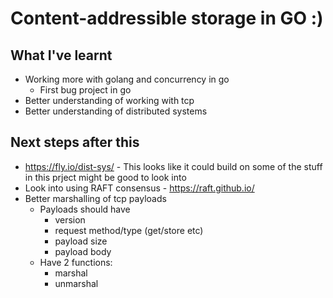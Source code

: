 # Content-addressible storage in GO :)

## What I've learnt
- Working more with golang and concurrency in go
    - First bug project in go
- Better understanding of working with tcp
- Better understanding of distributed systems


## Next steps after this 
- https://fly.io/dist-sys/ - This looks like it could build on some of the stuff in this prject might be good to look into
- Look into using RAFT consensus - https://raft.github.io/
- Better marshalling of tcp payloads
    - Payloads should have
        - version
        - request method/type (get/store etc)
        - payload size
        - payload body
    - Have 2 functions:
        - marshal
        - unmarshal
